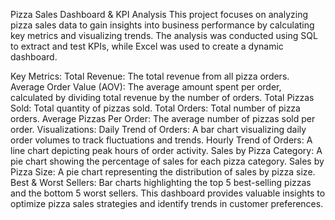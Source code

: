 Pizza Sales Dashboard & KPI Analysis
This project focuses on analyzing pizza sales data to gain insights into business performance by calculating key metrics and visualizing trends. The analysis was conducted using SQL to extract and test KPIs, while Excel was used to create a dynamic dashboard.

Key Metrics:
Total Revenue: The total revenue from all pizza orders.
Average Order Value (AOV): The average amount spent per order, calculated by dividing total revenue by the number of orders.
Total Pizzas Sold: Total quantity of pizzas sold.
Total Orders: Total number of pizza orders.
Average Pizzas Per Order: The average number of pizzas sold per order.
Visualizations:
Daily Trend of Orders: A bar chart visualizing daily order volumes to track fluctuations and trends.
Hourly Trend of Orders: A line chart depicting peak hours of order activity.
Sales by Pizza Category: A pie chart showing the percentage of sales for each pizza category.
Sales by Pizza Size: A pie chart representing the distribution of sales by pizza size.
Best & Worst Sellers: Bar charts highlighting the top 5 best-selling pizzas and the bottom 5 worst sellers.
This dashboard provides valuable insights to optimize pizza sales strategies and identify trends in customer preferences.











